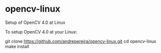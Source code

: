 # opencv-linux
Setup of OpenCV 4.0 at Linux

To setup OpenCV 4.0 at your Linux:

git clone https://github.com/andrepereira/opencv-linux.git
cd opencv-linux
make install
